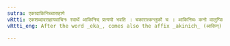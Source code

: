 ```yaml
---
sutra: एकादाकिनिच्चासहाये
vRtti: एकशब्दादसहायवाचिनः स्वार्थे आकिनिच् प्रत्ययो भवति । चकारात्कन्लुकौ च । आकिनिचः कनो वालुग्विज्ञायते ॥
vRtti_eng: After the word _eka_, comes also the affix _akinich_ (आकिन्), (the word retaining its denotation), when the sense is 'without a companion'.

---
```


